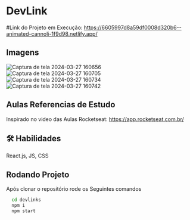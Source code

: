 # DevLink
#Link do Projeto em Execução: https://6605997d8a59df0008d320b6--animated-cannoli-1f9d98.netlify.app/

## Imagens
![Captura de tela 2024-03-27 160656](https://github.com/Lukas656/DevLinks/assets/72577273/93b19711-0e12-4804-a267-6a51752a12fd)
![Captura de tela 2024-03-27 160705](https://github.com/Lukas656/DevLinks/assets/72577273/9936e8cb-ee8f-4147-a34a-c9a195d2ce19)
![Captura de tela 2024-03-27 160734](https://github.com/Lukas656/DevLinks/assets/72577273/9b11c915-744c-462a-9561-9062ff1dd740)
![Captura de tela 2024-03-27 160742](https://github.com/Lukas656/DevLinks/assets/72577273/97ab5881-b70c-4f0e-be21-2477623ae06c)


## Aulas Referencias de Estudo
Inspirado no video das Aulas Rocketseat: https://app.rocketseat.com.br/


## 🛠 Habilidades
React.js, JS, CSS

## Rodando Projeto
Após clonar o repositório rode os Seguintes comandos
```bash
  cd devlinks
  npm i
  npm start
```
